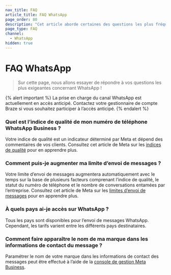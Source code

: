 ```yaml
---
nav_title: FAQ
article_title: FAQ WhatsApp
page_order: 80
description: "Cet article aborde certaines des questions les plus fréquemment posées lors de la configuration des campagnes WhatsApp."
page_type: FAQ
channel:
  - WhatsApp
hidden: true    
---
```


# FAQ WhatsApp

> Sur cette page, nous allons essayer de répondre à vos questions les plus exigeantes concernant WhatsApp !

{% alert important %}
La prise en charge du canal WhatsApp est actuellement en accès anticipé. Contactez votre gestionnaire de compte Braze si vous souhaitez participer à l’accès anticipé.
{% endalert %}

### Quel est l’indice de qualité de mon numéro de téléphone WhatsApp Business ?

Votre indice de qualité est un indicateur déterminé par Meta et dépend des commentaires de vos clients. Consultez cet article de Meta sur les [indices de qualité](https://business.facebook.com/business/help/896873687365001#) pour en apprendre plus. 

### Comment puis-je augmenter ma limite d’envoi de messages ?

Votre limite d’envoi de messages augmentera automatiquement avec le temps sur la base de plusieurs facteurs comprenant l’indice de qualité, le statut du numéro de téléphone et le nombre de conversations entamées par l’entreprise. Consultez cet article de Meta sur les [limites d’envoi de messages](https://developers.facebook.com/docs/whatsapp/messaging-limits#increasing-your-limit) pour en apprendre plus. 

### À quels pays ai-je accès sur WhatsApp ?

Tous les pays sont disponibles pour l’envoi de messages WhatsApp. Cependant, les tarifs varient entre les différents pays destinataires.

### Comment faire apparaître le nom de ma marque dans les informations de contact du message ?

Paramétrer le nom de votre marque dans les informations de contact des messages peut être effectué à l’aide de la [console de gestion Meta Business](https://www.facebook.com/business/help/378834799515077). 

